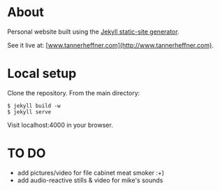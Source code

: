 # About
Personal website built using the [Jekyll static-site generator](http://jekyllrb.com).

See it live at: [www.tannerheffner.com](http://www.tannerheffner.com).

# Local setup
Clone the repository.
From the main directory:

    $ jekyll build -w
    $ jekyll serve

Visit localhost:4000 in your browser.

# TO DO
- add pictures/video for file cabinet meat smoker :+)
- add audio-reactive stills & video for mike's sounds
